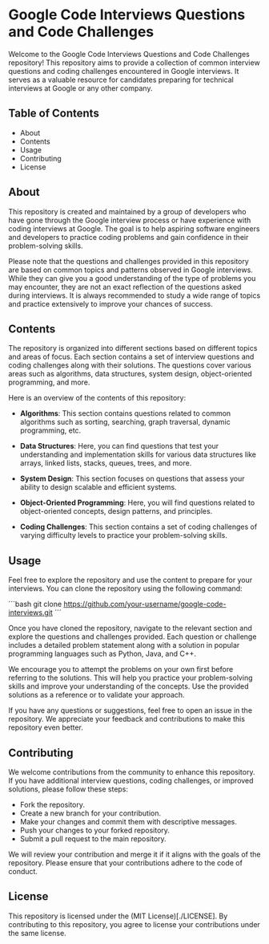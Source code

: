 # Google Code Interviews Questions and Code Challenges

Welcome to the Google Code Interviews Questions and Code Challenges repository! This repository aims to provide a collection of common interview questions and coding challenges encountered in Google interviews. It serves as a valuable resource for candidates preparing for technical interviews at Google or any other company.

## Table of Contents
* About
* Contents
* Usage
* Contributing
* License

## About
This repository is created and maintained by a group of developers who have gone through the Google interview process or have experience with coding interviews at Google. The goal is to help aspiring software engineers and developers to practice coding problems and gain confidence in their problem-solving skills.

Please note that the questions and challenges provided in this repository are based on common topics and patterns observed in Google interviews. While they can give you a good understanding of the type of problems you may encounter, they are not an exact reflection of the questions asked during interviews. It is always recommended to study a wide range of topics and practice extensively to improve your chances of success.

## Contents
The repository is organized into different sections based on different topics and areas of focus. Each section contains a set of interview questions and coding challenges along with their solutions. The questions cover various areas such as algorithms, data structures, system design, object-oriented programming, and more.

Here is an overview of the contents of this repository:

* **Algorithms**: This section contains questions related to common algorithms such as sorting, searching, graph traversal, dynamic programming, etc.

* **Data Structures**: Here, you can find questions that test your understanding and implementation skills for various data structures like arrays, linked lists, stacks, queues, trees, and more.

* **System Design**: This section focuses on questions that assess your ability to design scalable and efficient systems.

* **Object-Oriented Programming**: Here, you will find questions related to object-oriented concepts, design patterns, and principles.

* **Coding Challenges**: This section contains a set of coding challenges of varying difficulty levels to practice your problem-solving skills.
## Usage

Feel free to explore the repository and use the content to prepare for your interviews. You can clone the repository using the following command:


´´´bash
git clone https://github.com/your-username/google-code-interviews.git
´´´

Once you have cloned the repository, navigate to the relevant section and explore the questions and challenges provided. Each question or challenge includes a detailed problem statement along with a solution in popular programming languages such as Python, Java, and C++.

We encourage you to attempt the problems on your own first before referring to the solutions. This will help you practice your problem-solving skills and improve your understanding of the concepts. Use the provided solutions as a reference or to validate your approach.

If you have any questions or suggestions, feel free to open an issue in the repository. We appreciate your feedback and contributions to make this repository even better.

## Contributing

We welcome contributions from the community to enhance this repository. If you have additional interview questions, coding challenges, or improved solutions, please follow these steps:

* Fork the repository.
* Create a new branch for your contribution.
* Make your changes and commit them with descriptive messages.
* Push your changes to your forked repository.
* Submit a pull request to the main repository.

We will review your contribution and merge it if it aligns with the goals of the repository. Please ensure that your contributions adhere to the code of conduct.


## License
This repository is licensed under the (MIT License)[./LICENSE]. By contributing to this repository, you agree to license your contributions under the same license.
